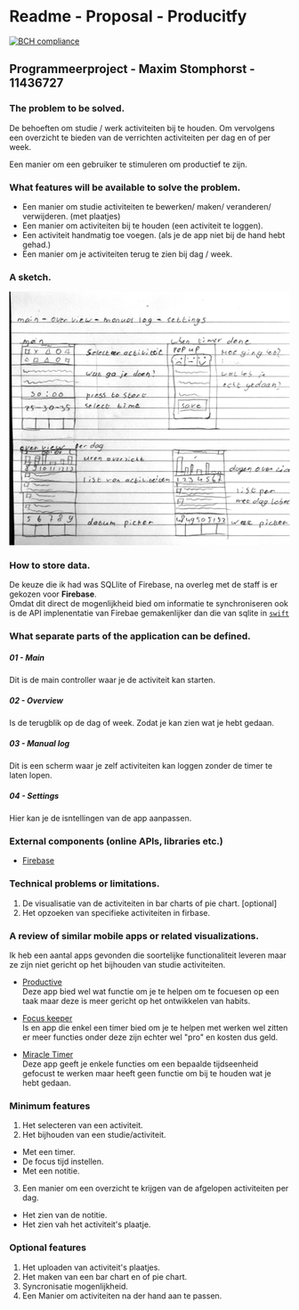 # Readme - Proposal -  Producitfy
[![BCH compliance](https://bettercodehub.com/edge/badge/majstomphorst/producitfy?branch=master)](https://bettercodehub.com/)
## Programmeerproject - Maxim Stomphorst - 11436727
### The problem to be solved.
De behoeften om studie / werk activiteiten bij te houden. Om vervolgens een overzicht te bieden van de verrichten activiteiten per dag en of per week.

Een manier om een gebruiker te stimuleren om productief te zijn. 

### What features will be available to solve the problem.
- Een manier om studie activiteiten te bewerken/ maken/ veranderen/ verwijderen. (met plaatjes)
- Een manier om activiteiten bij te houden (een activiteit te loggen).
- Een activiteit handmatig toe voegen. (als je de app niet bij de hand hebt gehad.)
- Een manier om je activiteiten terug te zien bij dag / week.


### A sketch.
![proposal sketch](https://github.com/majstomphorst/producitfy/blob/master/doc/proposal_sketch.jpg?raw=true)


### How to store data.
De keuze die ik had was SQLlite of Firebase, na overleg met de staff is er gekozen voor <b>Firebase</b>. <br>
Omdat dit direct de mogenlijkheid bied om informatie te synchroniseren ook is de API implenentatie van Firebae gemakenlijker dan die van sqlite in [`swift`](https://github.com/stephencelis/SQLite.swift) 


### What separate parts of the application can be defined.

##### 01 - Main
Dit is de main controller waar je de activiteit kan starten.
##### 02 - Overview
Is de terugblik op de dag of week. Zodat je kan zien wat je hebt gedaan.
##### 03 - Manual log
Dit is een scherm waar je zelf activiteiten kan loggen zonder de timer te laten lopen. 
##### 04 - Settings
Hier kan je de isntellingen van de app aanpassen. 


### External components (online APIs, libraries etc.)
- [Firebase](https://firebase.google.com/) 


### Technical problems or limitations.
1. De visualisatie van de activiteiten in bar charts of pie chart. [optional]
2. Het opzoeken van specifieke activiteiten in firbase.


### A review of similar mobile apps or related visualizations.
Ik heb een aantal apps gevonden die soortelijke functionaliteit leveren maar ze zijn niet gericht op het bijhouden van studie activiteiten.

- [Productive](https://itunes.apple.com/us/app/productive-habits-daily-goals-tracker/id983826477?mt=8)<br>
Deze app bied wel wat functie om je te helpen om te focuesen op een taak maar deze is meer gericht op het ontwikkelen van habits.

- [Focus keeper](https://itunes.apple.com/nl/app/focus-keeper-work-study-timer/id830466924?mt=8)<br>
Is en app die enkel een timer bied om je te helpen met werken wel zitten er meer functies onder deze zijn echter wel "pro" en kosten dus geld.

- [Miracle Timer](https://itunes.apple.com/us/app/miracle-timer-be-productive-perfect-for-work-study/id1083895559?mt=8)<br>
Deze app geeft je enkele functies om een bepaalde tijdseenheid gefocust te werken maar heeft geen functie om bij te houden wat je hebt gedaan.

### Minimum features
1. Het selecteren van een activiteit.<br> 
2. Het bijhouden van een studie/activiteit.<br>
 - Met een timer.
 - De focus tijd instellen.
 - Met een notitie.
3. Een manier om een overzicht te krijgen van de afgelopen activiteiten per dag.
 - Het zien van de notitie.
 - Het zien vah het activiteit's plaatje.

### Optional features
1. Het uploaden van activiteit's plaatjes.
2. Het maken van een bar chart en of pie chart.
3. Syncronisatie mogenlijkheid.
4. Een Manier om activiteiten na der hand aan te passen. 
